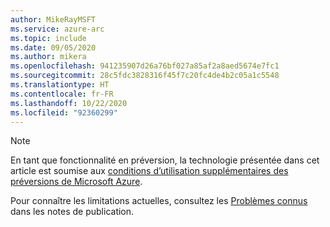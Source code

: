 ```yaml
---
author: MikeRayMSFT
ms.service: azure-arc
ms.topic: include
ms.date: 09/05/2020
ms.author: mikera
ms.openlocfilehash: 941235907d26a76bf027a85af2a8aed5674e7fc1
ms.sourcegitcommit: 28c5fdc3828316f45f7c20fc4de4b2c05a1c5548
ms.translationtype: HT
ms.contentlocale: fr-FR
ms.lasthandoff: 10/22/2020
ms.locfileid: "92360299"
---
```

> [!NOTE]
> En tant que fonctionnalité en préversion, la technologie présentée dans cet article est soumise aux [conditions d’utilisation supplémentaires des préversions de Microsoft Azure](https://azure.microsoft.com/support/legal/preview-supplemental-terms/).
>
>Pour connaître les limitations actuelles, consultez les [Problèmes connus](../articles/azure-arc/data/release-notes.md#known-limitations-and-issues) dans les notes de publication.